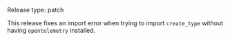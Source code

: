 Release type: patch

This release fixes an import error when trying to import `create_type` without having `opentelemetry` installed.
